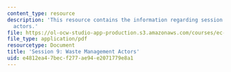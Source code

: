 ```yaml
---
content_type: resource
description: 'This resource contains the information regarding session 9: Waste management
  actors.'
file: https://ol-ocw-studio-app-production.s3.amazonaws.com/courses/ec-716-d-lab-waste-fall-2015/e4812ea47becf277ae94e2071779e8a1_MITEC_716F15_Session9.pdf
file_type: application/pdf
resourcetype: Document
title: 'Session 9: Waste Management Actors'
uid: e4812ea4-7bec-f277-ae94-e2071779e8a1
---
```

